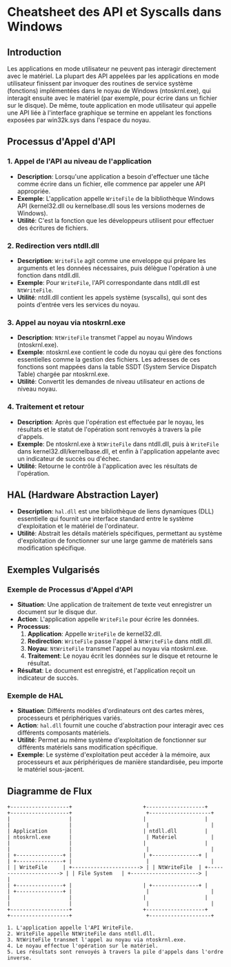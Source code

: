 # Cheatsheet des API et Syscalls dans Windows

## Introduction

Les applications en mode utilisateur ne peuvent pas interagir directement avec le matériel. La plupart des API appelées par les applications en mode utilisateur finissent par invoquer des routines de service système (fonctions) implémentées dans le noyau de Windows (ntoskrnl.exe), qui interagit ensuite avec le matériel (par exemple, pour écrire dans un fichier sur le disque). De même, toute application en mode utilisateur qui appelle une API liée à l'interface graphique se termine en appelant les fonctions exposées par win32k.sys dans l'espace du noyau.

## Processus d'Appel d'API

### 1. Appel de l'API au niveau de l'application
- **Description**: Lorsqu'une application a besoin d'effectuer une tâche comme écrire dans un fichier, elle commence par appeler une API appropriée.
- **Exemple**: L'application appelle `WriteFile` de la bibliothèque Windows API (kernel32.dll ou kernelbase.dll sous les versions modernes de Windows).
- **Utilité**: C'est la fonction que les développeurs utilisent pour effectuer des écritures de fichiers.

### 2. Redirection vers ntdll.dll
- **Description**: `WriteFile` agit comme une enveloppe qui prépare les arguments et les données nécessaires, puis délègue l'opération à une fonction dans ntdll.dll.
- **Exemple**: Pour `WriteFile`, l'API correspondante dans ntdll.dll est `NtWriteFile`.
- **Utilité**: ntdll.dll contient les appels système (syscalls), qui sont des points d'entrée vers les services du noyau.

### 3. Appel au noyau via ntoskrnl.exe
- **Description**: `NtWriteFile` transmet l'appel au noyau Windows (ntoskrnl.exe).
- **Exemple**: ntoskrnl.exe contient le code du noyau qui gère des fonctions essentielles comme la gestion des fichiers. Les adresses de ces fonctions sont mappées dans la table SSDT (System Service Dispatch Table) chargée par ntoskrnl.exe.
- **Utilité**: Convertit les demandes de niveau utilisateur en actions de niveau noyau.

### 4. Traitement et retour
- **Description**: Après que l'opération est effectuée par le noyau, les résultats et le statut de l'opération sont renvoyés à travers la pile d'appels.
- **Exemple**: De ntoskrnl.exe à `NtWriteFile` dans ntdll.dll, puis à `WriteFile` dans kernel32.dll/kernelbase.dll, et enfin à l'application appelante avec un indicateur de succès ou d'échec.
- **Utilité**: Retourne le contrôle à l'application avec les résultats de l'opération.

## HAL (Hardware Abstraction Layer)
- **Description**: `hal.dll` est une bibliothèque de liens dynamiques (DLL) essentielle qui fournit une interface standard entre le système d'exploitation et le matériel de l'ordinateur.
- **Utilité**: Abstrait les détails matériels spécifiques, permettant au système d'exploitation de fonctionner sur une large gamme de matériels sans modification spécifique.

## Exemples Vulgarisés

### Exemple de Processus d'Appel d'API
- **Situation**: Une application de traitement de texte veut enregistrer un document sur le disque dur.
- **Action**: L'application appelle `WriteFile` pour écrire les données.
- **Processus**:
  1. **Application**: Appelle `WriteFile` de kernel32.dll.
  2. **Redirection**: `WriteFile` passe l'appel à `NtWriteFile` dans ntdll.dll.
  3. **Noyau**: `NtWriteFile` transmet l'appel au noyau via ntoskrnl.exe.
  4. **Traitement**: Le noyau écrit les données sur le disque et retourne le résultat.
- **Résultat**: Le document est enregistré, et l'application reçoit un indicateur de succès.

### Exemple de HAL
- **Situation**: Différents modèles d'ordinateurs ont des cartes mères, processeurs et périphériques variés.
- **Action**: `hal.dll` fournit une couche d'abstraction pour interagir avec ces différents composants matériels.
- **Utilité**: Permet au même système d'exploitation de fonctionner sur différents matériels sans modification spécifique.
- **Exemple**: Le système d'exploitation peut accéder à la mémoire, aux processeurs et aux périphériques de manière standardisée, peu importe le matériel sous-jacent.

## Diagramme de Flux


```plaintext
+-------------------+                       +-------------------+                        +-------------------+                        +--------------------+
|                   |                       |                   |                        |                   |                        |                    |
| Application       |                       | ntdll.dll         |                        | ntoskrnl.exe      |                        | Matériel           |
|                   |                       |                   |                        |                   |                        |                    |
| +---------------+ |                       | +---------------+ |                        | +---------------+ |                        |                    |
| | WriteFile     | +----------------------> | | NtWriteFile  | +----------------------> | | File System   | +----------------------> |                    |
| +---------------+ |                       | +---------------+ |                        | +---------------+ |                        |                    |
|                   |                       |                   |                        |                   |                        |                    |
+-------------------+                       +-------------------+                        +-------------------+                        +--------------------+

1. L'application appelle l'API WriteFile.
2. WriteFile appelle NtWriteFile dans ntdll.dll.
3. NtWriteFile transmet l'appel au noyau via ntoskrnl.exe.
4. Le noyau effectue l'opération sur le matériel.
5. Les résultats sont renvoyés à travers la pile d'appels dans l'ordre inverse.
